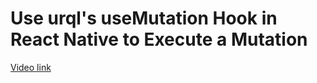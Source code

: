 # Use urql's useMutation Hook in React Native to Execute a Mutation

[Video link](https://www.egghead.io/lessons/graphql-use-urql-s-usemutation-hook-in-react-native-to-execute-a-mutation?pl=building-a-news-app-with-react-native-graphql-and-typescript-08814691)

<TimeStamp start="00:00" end="00:00">



</TimeStamp>
